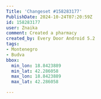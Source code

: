 ```yaml
---
Title: 'Changeset #158283177'
PublishDate: 2024-10-24T07:20:59Z
id: 158283177
user: Znaika
comment: Created a pharmacy
created_by: Every Door Android 5.2
tags:
- Montenegro
- Budva
bbox:
  min_lon: 18.8423889
  min_lat: 42.286058
  max_lon: 18.8423889
  max_lat: 42.286058

---
```

